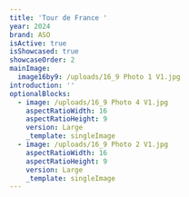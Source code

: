 ```yaml
---
title: 'Tour de France '
year: 2024
brand: ASO
isActive: true
isShowcased: true
showcaseOrder: 2
mainImage:
  image16by9: /uploads/16_9 Photo 1 V1.jpg
introduction: ''
optionalBlocks:
  - image: /uploads/16_9 Photo 4 V1.jpg
    aspectRatioWidth: 16
    aspectRatioHeight: 9
    version: Large
    _template: singleImage
  - image: /uploads/16_9 Photo 2 V1.jpg
    aspectRatioWidth: 16
    aspectRatioHeight: 9
    version: Large
    _template: singleImage
---
```


